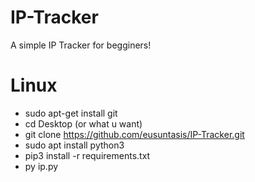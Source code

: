 # IP-Tracker
A simple IP Tracker for begginers!

# Linux
* sudo apt-get install git
* cd Desktop (or what u want)
* git clone https://github.com/eusuntasis/IP-Tracker.git
* sudo apt install python3
* pip3 install -r requirements.txt
* py ip.py
